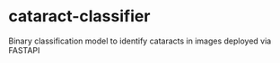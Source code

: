 # cataract-classifier
Binary classification model to identify cataracts in images deployed via FASTAPI
